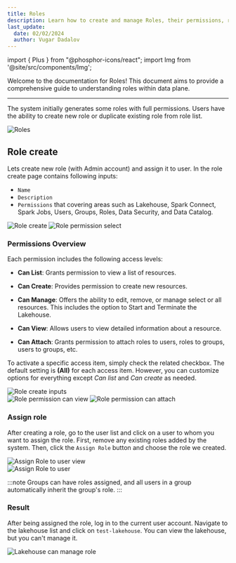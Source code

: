 ```yaml
---
title: Roles
description: Learn how to create and manage Roles, their permissions, responsibilities, and best practices for effective management.
last_update:
  date: 02/02/2024
  author: Vugar Dadalov
---
```


import { Plus } from "@phosphor-icons/react";
import Img from '@site/src/components/Img';

Welcome to the documentation for Roles! This document aims to provide a comprehensive guide to understanding roles within data plane.

---

The system initially generates some roles with full permissions. Users have the ability to create new role or duplicate existing role from role list.

<Img src="/img/user-guide/roles/roles.png"  alt="Roles" />

## Role create

Lets create new role (with Admin account) and assign it to user.
In the role create page contains following inputs:

- `Name`
- `Description`
- `Permissions` that covering areas such as Lakehouse, Spark Connect, Spark Jobs, Users, Groups, Roles, Data Security, and Data Catalog.

<Img src="/img/user-guide/roles/role-create.png"  alt="Role create" />

<Img src="/img/user-guide/roles/add-permission.png"  alt="Role permission select"  maxWidth="400px"/>

### Permissions Overview

Each permission includes the following access levels:

- **Can List**: Grants permission to view a list of resources.
- **Can Create**: Provides permission to create new resources.
- **Can Manage**: Offers the ability to edit, remove, or manage select or all resources. This includes the option to Start and Terminate the Lakehouse.

- **Can View**: Allows users to view detailed information about a resource.

- **Can Attach**: Grants permission to attach roles to users, roles to groups, users to groups, etc.

To activate a specific access item, simply check the related checkbox. The default setting is **(All)** for each access item. However, you can customize options for everything except _Can list_ and _Can create_ as needed.

<div className="row">
  <div className="col col--8">
    <Img src="/img/user-guide/roles/role-create-filled.png"  alt="Role create inputs"  maxWidth="600px"/>
  </div>
  <div className="col col--4">
    <Img src="/img/user-guide/roles/access-can-view.png"  alt="Role permission can view"  maxWidth="400px"/>
    <Img src="/img/user-guide/roles/access-can-attach.png"  alt="Role permission can attach"  maxWidth="400px"/>
  </div>
</div>

### Assign role

After creating a role, go to the user list and click on a user to whom you want to assign the role. First, remove any existing roles added by the system. Then, click the `Assign Role` button and choose the role we created.

<div className="row">
  <div className="col col--6">
    <Img src="/img/user-guide/roles/user-detail.png"  alt="Assign Role to user view"  maxWidth="600px"/>
  </div>
  <div className="col col--6">
    <Img src="/img/user-guide/roles/role-assign-to-user.png"  alt="Assign Role to user"  maxWidth="600px"/>
  </div>
</div>

:::note
Groups can have roles assigned, and all users in a group automatically inherit the group's role.
:::

### Result

After being assigned the role, log in to the current user account. Navigate to the lakehouse list and click on `test-lakehouse`.
You can view the lakehouse, but you can't manage it.

<Img src="/img/user-guide/roles/lakehouse-manage-denied.png"  alt="Lakehouse can manage role"/>
